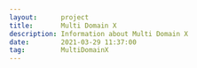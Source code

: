 ```yaml
---
layout:      project
title:       Multi Domain X
description: Information about Multi Domain X
date:        2021-03-29 11:37:00
tag:         MultiDomainX
---
```

